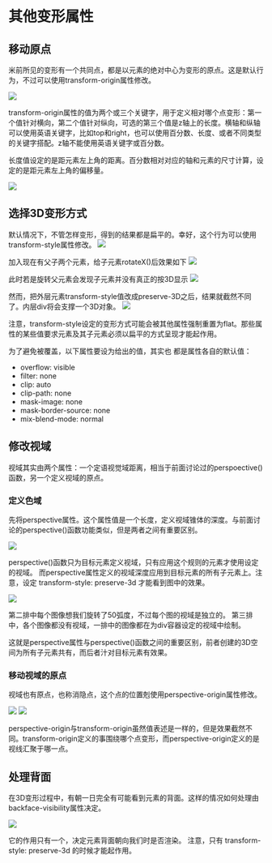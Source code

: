 # 其他变形属性

## 移动原点
米前所见的变形有一个共同点，都是以元素的绝对中心为变形的原点。这是默认行为，不过可以使用transform-origin属性修改。

![](transform-origin.png)

transform-origin属性的值为两个或三个关键字，用于定义相对哪个点变形：第一个值针对横向，第二个值针对纵向，可选的第三个值是z轴上的长度。横轴和纵轴可以使用英语关键字，比如top和right，也可以使用百分数、长度、或者不同类型的关键字搭配。z轴不能使用英语关键字或百分数。

长度值设定的是距元素左上角的距离。百分数相对对应的轴和元素的尺寸计算，设定的是距元素左上角的偏移量。

![](定义原点的不同方式.png)

## 选择3D变形方式

默认情况下，不管怎样变形，得到的结果都是扁平的。幸好，这个行为可以使用transform-style属性修改。
![](transform-style.png)


加入现在有父子两个元素，给子元素rotateX()后效果如下
![](3D变形.png)

此时若是旋转父元素会发现子元素并没有真正的按3D显示
![](扁平变形方式.png)

然而，把外层元素transform-style值改成preserve-3D之后，结果就截然不同了。内层div将会支撑一个3D对象。
![](保留3D效果的变形.png)

注意，transform-style设定的变形方式可能会被其他属性强制重置为flat。那些属性的某些值要求元素及其子元素必须以扁平的方式呈现才能起作用。

为了避免被覆盖，以下属性要设为给出的值，其实也
都是属性各自的默认值：
* overflow: visible
* filter: none
* clip: auto
* clip-path: none
* mask-image: none
* mask-border-source: none
* mix-blend-mode: normal

## 修改视域 
视域其实由两个属性：一个定语视觉域距离，相当于前面讨论过的perspoective()函数，另一个定义视域的原点。

### 定义色域
先将perspective属性。这个属性值是一个长度，定义视域锥体的深度。与前面讨论的perspective()函数功能类似，但是两者之间有重要区别。

![](perspective.png)

perspective()函数只为目标元素定义视域，只有应用这个规则的元素才使用设定的视域。
而perspective属性定义的视域深度应用到目标元素的所有子元素上。注意，设定 transform-style: preserve-3d 才能看到图中的效果。

![](共享视域与独立视域的区别.png)

第二排中每个图像想我们旋转了50弧度，不过每个图的视域是独立的。
第三排中，各个图像都没有视域，一排中的图像都在为div容器设定的视域中绘制。

这就是perspective属性与perspective()函数之间的重要区别，前者创建的3D空间为所有子元素共有，而后者汁对目标元素有效果。

### 移动视域的原点
视域也有原点，也称消隐点，这个点的位置剋使用perspective-origin属性修改。

![](perspective-origin.png)
![](perspective-origin2.png)

perspective-origin与transform-origin虽然值表述是一样的，但是效果截然不同。transform-origin定义的事围绕哪个点变形，而perspective-origin定义的是视线汇聚于哪一点。

## 处理背面
在3D变形过程中，有朝一日完全有可能看到元素的背面。这样的情况如何处理由backface-visibility属性决定。

![](backface-visibility.png)

它的作用只有一个，决定元素背面朝向我们时是否渲染。
注意，只有 transform-style: preserve-3d 的时候才能起作用。